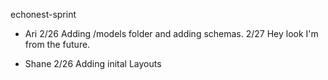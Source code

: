 echonest-sprint

* Ari
2/26 Adding /models folder and adding schemas.
2/27 Hey look I'm from the future.


* Shane
2/26 Adding inital Layouts
